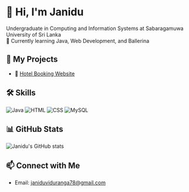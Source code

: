 # 👋 Hi, I'm Janidu
Undergraduate in Computing and Information Systems at Sabaragamuwa University of Sri Lanka  
🌱 Currently learning Java, Web Development, and Ballerina 

## 🚀 My Projects
- 🏨 [Hotel Booking Website](https://github.com/janidu123/HotelBooking)  

## 🛠️ Skills
![Java](https://img.shields.io/badge/Java-ED8B00?style=for-the-badge&logo=java&logoColor=white)
![HTML](https://img.shields.io/badge/HTML5-E34F26?style=for-the-badge&logo=html5&logoColor=white)
![CSS](https://img.shields.io/badge/CSS3-1572B6?style=for-the-badge&logo=css3&logoColor=white)
![MySQL](https://img.shields.io/badge/MySQL-4479A1?style=for-the-badge&logo=mysql&logoColor=white)

## 📊 GitHub Stats
![Janidu's GitHub stats](https://github-readme-stats.vercel.app/api?username=janiya582&show_icons=true&theme=radical)

## 📫 Connect with Me
- Email: janiduviduranga78@gmail.com  


